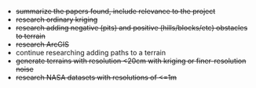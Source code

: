 - ~~summarize the papers found, include relevance to the project~~
- ~~research ordinary kriging~~
- ~~research adding negative (pits) and positive (hills/blocks/etc) obstacles to terrain~~
- ~~research ArcGIS~~
- continue researching adding paths to a terrain
- ~~generate terrains with resolution <20cm with kriging or finer-resolution noise~~
- ~~research NASA datasets with resolutions of <=1m~~